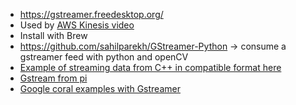 * https://gstreamer.freedesktop.org/
* Used by [AWS Kinesis video](https://docs.aws.amazon.com/kinesisvideostreams/latest/dg/gs-send-data.html)
* Install with Brew
* https://github.com/sahilparekh/GStreamer-Python -> consume a gstreamer feed with python and openCV
* [Example of streaming data from C++ in compatible format here](https://github.com/pimoroni/mlx90640-library/blob/master/examples/src/rawrgb.cpp)
* [Gstream from pi](https://raspberry-projects.com/pi/pi-hardware/raspberry-pi-camera/streaming-video-using-gstreamer)
* [Google coral examples with Gstreamer](https://github.com/google-coral/examples-camera/tree/master/gstreamer)